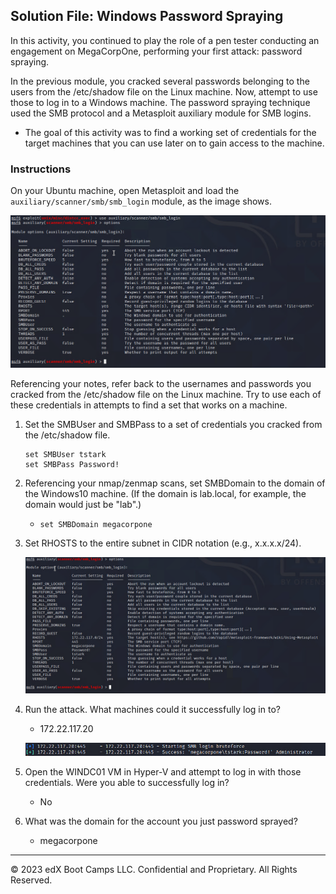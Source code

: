 ## Solution File: Windows Password Spraying

In this activity, you continued to play the role of a pen tester conducting an engagement on MegaCorpOne, performing your first attack: password spraying. 

In the previous module, you cracked several passwords belonging to the users from the /etc/shadow file on the Linux machine. Now, attempt to use those to log in to a Windows machine. The password spraying technique used the SMB protocol and a Metasploit auxiliary module for SMB logins.

- The goal of this activity was to find a working set of credentials for the target machines that you can use later on to gain access to the machine.

### Instructions

On your Ubuntu machine, open Metasploit and load the `auxiliary/scanner/smb/smb_login` module, as the image shows.

![A screenshot depicts the loaded modules.](../SMBLogin.PNG)

Referencing your notes, refer back to the usernames and passwords you cracked from the /etc/shadow file on the Linux machine. Try to use each of these credentials in attempts to find a set that works on a machine. 

1. Set the SMBUser and SMBPass to a set of credentials you cracked from the /etc/shadow file. 

	```
	set SMBUser tstark
	set SMBPass Password!
	```

2. Referencing your nmap/zenmap scans, set SMBDomain to the domain of the Windows10 machine. (If the domain is lab.local, for example, the domain would just be "lab".)

	 - `set SMBDomain megacorpone`

3. Set RHOSTS to the entire subnet in CIDR notation (e.g., x.x.x.x/24).

     ![A screenshot depicts RHOSTS set to the subnet in CIDR notation.](smboptions.PNG)

4. Run the attack. What machines could it successfully log in to?

     - 172.22.117.20
	
	  ![A screenshot depicts a successful login.](pass.PNG)

5. Open the WINDC01 VM in Hyper-V and attempt to log in with those credentials. Were you able to successfully log in?

     - No

6. What was the domain for the account you just password sprayed?

     - megacorpone

---
&copy; 2023 edX Boot Camps LLC. Confidential and Proprietary. All Rights Reserved.



